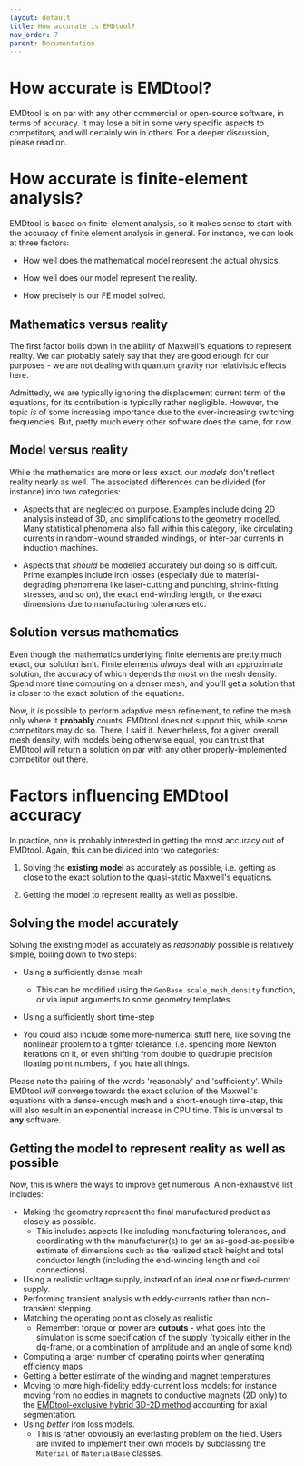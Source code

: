 ```yaml
---
layout: default
title: How accurate is EMDtool?
nav_order: 7
parent: Documentation
---
```


# How accurate is EMDtool?

EMDtool is on par with any other commercial or open-source software, in terms of accuracy. It may lose a bit in some very specific aspects to competitors, 
and will certainly win in others. For a deeper discussion, please read on.

# How accurate is finite-element analysis?

EMDtool is based on finite-element analysis, so it makes sense to start with the accuracy of finite element analysis in general. For instance, we can look at three factors:

* How well does the mathematical model represent the actual physics.

* How well does our model represent the reality.

* How precisely is our FE model solved.

## Mathematics versus reality

The first factor boils down in the ability of Maxwell's equations to represent reality. We can probably safely say that they are good enough for our purposes - we are not dealing with quantum gravity nor
relativistic effects here.

Admittedly, we are typically ignoring the displacement current term of the equations, for its contribution is typically rather negligible. However, the topic _is_ of some increasing importance due to the ever-increasing
switching frequencies. But, pretty much every other software does the same, for now.

## Model versus reality

While the mathematics are more or less exact, our _models_ don't reflect reality nearly as well. The associated differences can be divided (for instance) into two categories:

* Aspects that are neglected on purpose. Examples include doing 2D analysis instead of 3D, and simplifications to the geometry modelled. Many statistical phenomena also fall within this category,
like circulating currents in random-wound stranded windings, or inter-bar currents in induction machines.

* Aspects that _should_ be modelled accurately but doing so is difficult. Prime examples include iron losses (especially due to material-degrading phenomena like laser-cutting and punching, shrink-fitting
stresses, and so on), the exact end-winding length, or the exact dimensions due to manufacturing tolerances etc.

## Solution versus mathematics

Even though the mathematics underlying finite elements are pretty much exact, our solution isn't. Finite elements _always_ deal with an approximate solution, the accuracy of which depends the most on the mesh density.
Spend more time computing on a denser mesh, and you'll get a solution that is closer to the exact solution of the equations.

Now, it _is_ possible to perform adaptive mesh refinement, to refine the mesh only where it **probably** counts. EMDtool does not support this, while some competitors may do so. There, I said it. 
Nevertheless, for a given overall mesh density, with models being otherwise equal, you can trust that EMDtool will return a solution on par with any other properly-implemented competitor out there.

# Factors influencing EMDtool accuracy

In practice, one is probably interested in getting the most accuracy out of EMDtool. Again, this can be divided into two categories:

1. Solving the **existing model** as accurately as possible, i.e. getting as close to the exact solution to the quasi-static Maxwell's equations.

1. Getting the model to represent reality as well as possible.

## Solving the model accurately

Solving the existing model as accurately as _reasonably_ possible is relatively simple, boiling down to two steps:

* Using a sufficiently dense mesh

	* This can be modified using the `GeoBase.scale_mesh_density` function, or via input arguments to some geometry templates.

* Using a sufficiently short time-step

* You could also include some more-numerical stuff here, like solving the nonlinear problem to a tighter tolerance, i.e. spending more Newton iterations on it, or even shifting from double to quadruple precision
floating point numbers, if you hate all things.

Please note the pairing of the words 'reasonably' and 'sufficiently'. While EMDtool _will_ converge towards the exact solution of the Maxwell's equations with a dense-enough mesh and a short-enough time-step, 
this will also result in an exponential increase in CPU time. This is universal to **any** software.

## Getting the model to represent reality as well as possible

Now, this is where the ways to improve get numerous. A non-exhaustive list includes:

* Making the geometry represent the final manufactured product as closely as possible.
	* This includes aspects like including manufacturing tolerances, and coordinating with the manufacturer(s) to get an as-good-as-possible estimate of dimensions such as the realized stack height
	and total conductor length (including the end-winding length and coil connections).
* Using a realistic voltage supply, instead of an ideal one or fixed-current supply.
* Performing transient analysis with eddy-currents rather than non-transient stepping.
* Matching the operating point as closely as realistic
	* Remember: torque or power are **outputs** - what goes into the simulation is some specification of the supply (typically either in the dq-frame, or a combination of amplitude and an angle of some kind)
* Computing a larger number of operating points when generating efficiency maps
* Getting a better estimate of the winding and magnet temperatures
* Moving to more high-fidelity eddy-current loss models: for instance moving from no eddies in magnets to conductive magnets (2D only) to the 
 [EMDtool-exclusive hybrid 3D-2D method](../api/ExtrudedBlockCircuit.html) accounting for axial segmentation.
 * Using _better_ iron loss models.
	* This is rather obviously an everlasting problem on the field. Users are invited to implement their own models by subclassing the `Material` or `MaterialBase` classes.


